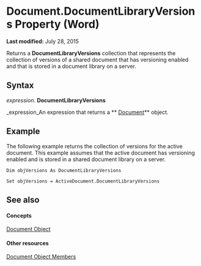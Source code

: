 
# Document.DocumentLibraryVersions Property (Word)

 **Last modified:** July 28, 2015

Returns a  **DocumentLibraryVersions** collection that represents the collection of versions of a shared document that has versioning enabled and that is stored in a document library on a server.

## Syntax

 _expression_. **DocumentLibraryVersions**

 _expression_An expression that returns a  ** [Document](8d83487a-2345-a036-a916-971c9db5b7fb.md)** object.


## Example

The following example returns the collection of versions for the active document. This example assumes that the active document has versioning enabled and is stored in a shared document library on a server.


```
Dim objVersions As DocumentLibraryVersions 
 
Set objVersions = ActiveDocument.DocumentLibraryVersions
```


## See also


#### Concepts


 [Document Object](8d83487a-2345-a036-a916-971c9db5b7fb.md)
#### Other resources


 [Document Object Members](fc9ab457-0888-f917-3d52-387168ac23b9.md)
